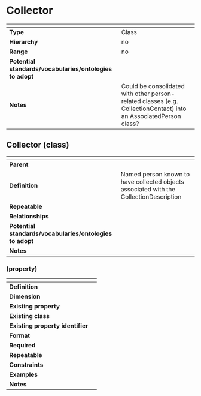 # Collector

| <!-- --> | <!-- --> |
| ---- | ---- |
| **Type** | Class |
| **Hierarchy** | no |
| **Range** | no |
| **Potential standards/vocabularies/ontologies to adopt** |  |
| **Notes** | Could be consolidated with other person-related classes (e.g. CollectionContact) into an AssociatedPerson class? |

## Collector (class)

| <!-- --> | <!-- --> |
| ---- | ---- |
| **Parent** |  |
| **Definition** | Named person known to have collected objects associated with the CollectionDescription |
| **Repeatable** |  |
| **Relationships** |  |
| **Potential standards/vocabularies/ontologies to adopt** | |
| **Notes** |  |

###  (property)

| <!-- --> | <!-- --> |
| ---- | ---- |
| **Definition** |  |
| **Dimension** |  |
| **Existing property** |  |
| **Existing class** |  |
| **Existing property identifier** |  |
| **Format** |  |
| **Required** |  |
| **Repeatable** |  |
| **Constraints** |  |
| **Examples** |  |
| **Notes** |  |
